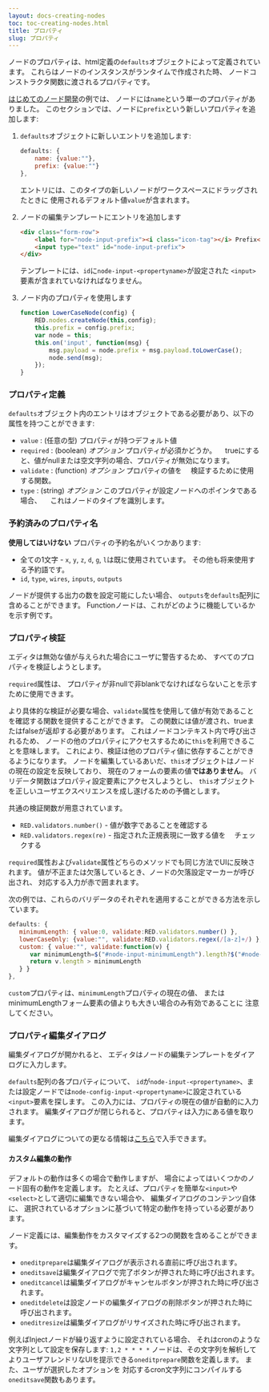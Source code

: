 ```yaml
---
layout: docs-creating-nodes
toc: toc-creating-nodes.html
title: プロパティ
slug: プロパティ
---
```


ノードのプロパティは、html定義の`defaults`オブジェクトによって定義されています。
これらはノードのインスタンスがランタイムで作成された時、
ノードコンストラクタ関数に渡されるプロパティです。

[はじめてのノード開発](first-node)の例では、
ノードには`name`という単一のプロパティがありました。
このセクションでは、ノードに`prefix`という新しいプロパティを追加します:

1. `defaults`オブジェクトに新しいエントリを追加します:
    ```javascript
    defaults: {
        name: {value:""},
        prefix: {value:""}
    },
    ```

   エントリには、このタイプの新しいノードがワークスペースにドラッグされたときに
   使用されるデフォルト値`value`が含まれます。

2. ノードの編集テンプレートにエントリを追加します
    ```html
    <div class="form-row">
        <label for="node-input-prefix"><i class="icon-tag"></i> Prefix</label>
        <input type="text" id="node-input-prefix">
    </div>
    ```

    テンプレートには、`id`に`node-input-<propertyname>`が設定された
    `<input>`要素が含まれていなければなりません。

3. ノード内のプロパティを使用します
    ```javascript
    function LowerCaseNode(config) {
        RED.nodes.createNode(this,config);
        this.prefix = config.prefix;
        var node = this;
        this.on('input', function(msg) {
            msg.payload = node.prefix + msg.payload.toLowerCase();
            node.send(msg);
        });
    }
    ```

### プロパティ定義

`defaults`オブジェクト内のエントリはオブジェクトである必要があり、以下の属性を持つことができます:

- `value` : (任意の型) プロパティが持つデフォルト値
- `required` : (boolean) *オプション* プロパティが必須かどうか。
　trueにすると、値がnullまたは空文字列の場合、プロパティが無効になります。
- `validate` : (function) *オプション* プロパティの値を
　検証するために使用する関数。
- `type` : (string) *オプション* このプロパティが設定ノードへのポインタである場合、
　これはノードのタイプを識別します。

### 予約済みのプロパティ名

**使用してはいけない** プロパティの予約名がいくつかあります:

 - 全ての1文字 - `x`, `y`, `z`, `d`, `g`, `l`は既に使用されています。
   その他も将来使用する予約語です。
 - `id`, `type`, `wires`, `inputs`, `outputs`


ノードが提供する出力の数を設定可能にしたい場合、
`outputs`を`defaults`配列に含めることができます。
Functionノードは、これがどのように機能しているかを示す例です。

### プロパティ検証

エディタは無効な値が与えられた場合にユーザに警告するため、
すべてのプロパティを検証しようとします。

`required`属性は、
プロパティが非nullで非blankでなければならないことを示すために使用できます。

より具体的な検証が必要な場合、`validate`属性を使用して値が有効であることを確認する関数を提供することができます。
この関数には値が渡され、trueまたはfalseが返却する必要があります。
これはノードコンテキスト内で呼び出されるため、
ノードの他のプロパティにアクセスするために`this`を利用できることを意味します。
これにより、検証は他のプロパティ値に依存することができるようになります。
ノードを編集しているあいだ、`this`オブジェクトはノードの現在の設定を反映しており、
現在のフォームの要素の値**ではありません**。
バリデータ関数はプロパティ設定要素にアクセスしようとし、
`this`オブジェクトを正しいユーザエクスペリエンスを成し遂げるための予備とします。

共通の検証関数が用意されています。

 - `RED.validators.number()` - 値が数字であることを確認する
 - `RED.validators.regex(re)` - 指定された正規表現に一致する値を
 　チェックする

`required`属性および`validate`属性どちらのメソッドでも同じ方法でUIに反映されます。
値が不正または欠落しているとき、ノードの欠落設定マーカーが呼び出され、
対応する入力が赤で囲まれます。


次の例では、これらのバリデータのそれぞれを適用することができる方法を示しています。

```javascript
defaults: {
   minimumLength: { value:0, validate:RED.validators.number() },
   lowerCaseOnly: {value:"", validate:RED.validators.regex(/[a-z]+/) },
   custom: { value:"", validate:function(v) {
      var minimumLength=$("#node-input-minimumLength").length?$("#node-input-minimumLength").val():this.minimumLength;
      return v.length > minimumLength
   } }
},
```

`custom`プロパティは、`minimumLength`プロパティの現在の値、
またはminimumLengthフォーム要素の値よりも大きい場合のみ有効であることに
注意してください。

### プロパティ編集ダイアログ

編集ダイアログが開かれると、
エディタはノードの編集テンプレートをダイアログに入力します。

`defaults`配列の各プロパティについて、
`id`が`node-input-<propertyname>`、または設定ノードでは`node-config-input-<propertyname>`に設定されている`<input>`要素を探します。
この入力には、プロパティの現在の値が自動的に入力されます。
編集ダイアログが閉じられると、プロパティは入力にある値を取ります。

編集ダイアログについての更なる情報は[こちら](edit-dialog)で入手できます。

#### カスタム編集の動作

デフォルトの動作は多くの場合で動作しますが、
場合によってはいくつかのノード固有の動作を定義します。
たとえば、プロパティを簡単な`<input>`や`<select>`として適切に編集できない場合や、
編集ダイアログのコンテンツ自体に、
選択されているオプションに基づいて特定の動作を持っている必要があります。

ノード定義には、編集動作をカスタマイズする2つの関数を含めることができます。

 - `oneditprepare`は編集ダイアログが表示される直前に呼び出されます。
 - `oneditsave`は編集ダイアログで完了ボタンが押された時に呼び出されます。
 - `oneditcancel`は編集ダイアログがキャンセルボタンが押された時に呼び出されます。
 - `oneditdelete`は設定ノードの編集ダイアログの削除ボタンが押された時に
   呼び出されます。
 - `oneditresize`は編集ダイアログがリサイズされた時に呼び出されます。

例えばInjectノードが繰り返すように設定されている場合、
それはcronのような文字列として設定を保存します: `1,2 * * * *`
ノードは、その文字列を解析してよりユーザフレンドリなUIを提示できる`oneditprepare`関数を定義します。
また、ユーザが選択したオプションを
対応するcron文字列にコンパイルする`oneditsave`関数もあります。
